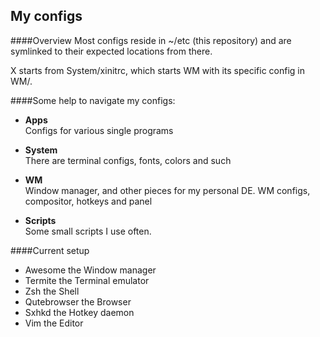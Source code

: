 My configs
----------  

####Overview
Most configs reside in ~/etc (this repository) and are symlinked to their expected locations from there. 

X starts from System/xinitrc, which starts WM with its specific config in WM/. 

####Some help to navigate my configs:
* **Apps**  
Configs for various single programs

* **System**   
There are terminal configs, fonts, colors and such

* **WM**  
Window manager, and other pieces for my personal DE. WM configs, compositor, hotkeys and panel

* **Scripts**   
Some small scripts I use often.

####Current setup
* Awesome the Window manager
* Termite the Terminal emulator
* Zsh the Shell
* Qutebrowser the Browser
* Sxhkd the Hotkey daemon
* Vim the Editor
